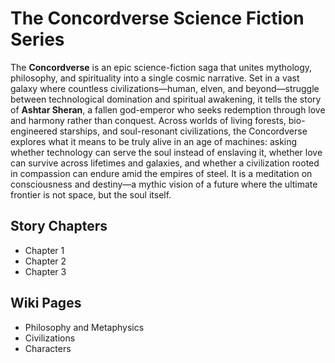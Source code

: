 # The Concordverse Science Fiction Series

The **Concordverse** is an epic science-fiction saga that unites mythology, philosophy, and spirituality into a single cosmic narrative. Set in a vast galaxy where countless civilizations—human, elven, and beyond—struggle between technological domination and spiritual awakening, it tells the story of **Ashtar Sheran**, a fallen god-emperor who seeks redemption through love and harmony rather than conquest. Across worlds of living forests, bio-engineered starships, and soul-resonant civilizations, the Concordverse explores what it means to be truly alive in an age of machines: asking whether technology can serve the soul instead of enslaving it, whether love can survive across lifetimes and galaxies, and whether a civilization rooted in compassion can endure amid the empires of steel. It is a meditation on consciousness and destiny—a mythic vision of a future where the ultimate frontier is not space, but the soul itself.

## Story Chapters

- Chapter 1
- Chapter 2
- Chapter 3

## Wiki Pages

- Philosophy and Metaphysics
- Civilizations
- Characters

